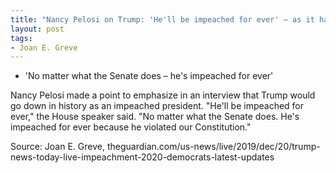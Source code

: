 ```yaml
---
title: "Nancy Pelosi on Trump: 'He'll be impeached for ever' — as it happened"
layout: post
tags:
- Joan E. Greve
---
```


- 'No matter what the Senate does – he's impeached for ever'

Nancy Pelosi made a point to emphasize in an interview that Trump would go down in history as an impeached president. "He'll be impeached for ever," the House speaker said. "No matter what the Senate does. He's impeached for ever because he violated our Constitution."

Source: Joan E. Greve, theguardian.com/us-news/live/2019/dec/20/trump-news-today-live-impeachment-2020-democrats-latest-updates

